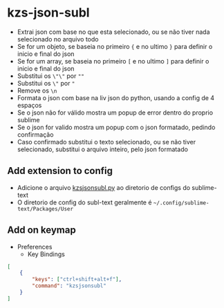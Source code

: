 # kzs-json-subl

- Extrai json com base no que esta selecionado, ou se não tiver nada selecionado no arquivo todo
- Se for um objeto, se baseia no primeiro `{` e no ultimo `}` para definir o inicio e final do json
- Se for um array, se baseia no primeiro `[` e no ultimo `]` para definir o inicio e final do json
- Substitui os `\"\"` por `""`
- Substitui os `\"` por `"`
- Remove os `\n`
- Formata o json com base na liv json do python, usando a config de 4 espaços
- Se o json não for válido mostra um popup de error dentro do proprio sublime
- Se o json for valido mostra um popup com o json formatado, pedindo confirmação
- Caso confirmado substitui o texto selecionado, ou se não tiver selecionado, substitui o arquivo inteiro, pelo json formatado

## Add extension to config

- Adicione o arquivo [kzsjsonsubl.py](https://github.com/kielsonzinn/kzs-json-subl/blob/main/kzsjsonsubl.py) ao diretorio de configs do sublime-text
- O diretorio de config do subl-text geralmente é `~/.config/sublime-text/Packages/User`
  
## Add on keymap

- Preferences
    - Key Bindings
```json
[
    {
        "keys": ["ctrl+shift+alt+f"],
        "command": "kzsjsonsubl"
    }
]
```
